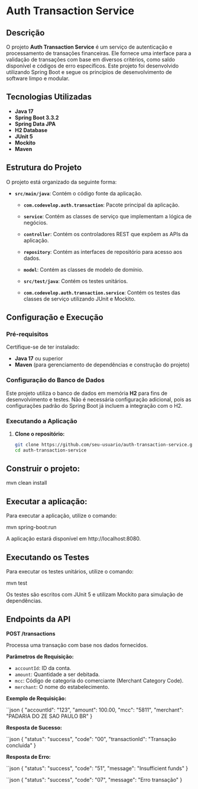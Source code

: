 # Auth Transaction Service

## Descrição

O projeto **Auth Transaction Service** é um serviço de autenticação e processamento de transações financeiras. Ele
fornece uma interface para a validação de transações com base em diversos critérios, como saldo disponível e códigos de
erro específicos. Este projeto foi desenvolvido utilizando Spring Boot e segue os princípios de desenvolvimento de
software limpo e modular.

## Tecnologias Utilizadas

- **Java 17**
- **Spring Boot 3.3.2**
- **Spring Data JPA**
- **H2 Database**
- **JUnit 5**
- **Mockito**
- **Maven**

## Estrutura do Projeto

O projeto está organizado da seguinte forma:

- **`src/main/java`**: Contém o código fonte da aplicação.
    - **`com.codevelop.auth.transaction`**: Pacote principal da aplicação.
    - **`service`**: Contém as classes de serviço que implementam a lógica de negócios.
    - **`controller`**: Contém os controladores REST que expõem as APIs da aplicação.
    - **`repository`**: Contém as interfaces de repositório para acesso aos dados.
    - **`model`**: Contém as classes de modelo de domínio.

    - **`src/test/java`**: Contém os testes unitários.
    - **`com.codevelop.auth.transaction.service`**: Contém os testes das classes de serviço utilizando JUnit e Mockito.

## Configuração e Execução

### Pré-requisitos

Certifique-se de ter instalado:

- **Java 17** ou superior
- **Maven** (para gerenciamento de dependências e construção do projeto)

### Configuração do Banco de Dados

Este projeto utiliza o banco de dados em memória **H2** para fins de desenvolvimento e testes. Não é necessária
configuração adicional, pois as configurações padrão do Spring Boot já incluem a integração com o H2.

### Executando a Aplicação

1. **Clone o repositório:**

   ```bash
   git clone https://github.com/seu-usuario/auth-transaction-service.git
   cd auth-transaction-service

## Construir o projeto:

mvn clean install

## Executar a aplicação:

Para executar a aplicação, utilize o comando:

mvn spring-boot:run

A aplicação estará disponível em http://localhost:8080.

## Executando os Testes

Para executar os testes unitários, utilize o comando:

mvn test

Os testes são escritos com JUnit 5 e utilizam Mockito para simulação de dependências.

## Endpoints da API

**POST  /transactions**

Processa uma transação com base nos dados fornecidos.

**Parâmetros de Requisição:**

- `accountId`: ID da conta.
- `amount`: Quantidade a ser debitada.
- `mcc`: Código de categoria do comerciante (Merchant Category Code).
- `merchant`: O nome do estabelecimento.

**Exemplo de Requisição:**

\``json
{
    "accountId": "123",
    "amount": 100.00,
    "mcc": "5811",
    "merchant": "PADARIA DO ZE               SAO PAULO BR"
}


**Resposta de Sucesso:**

\``json
{
  "status": "success",
  "code": "00",
  "transactionId": "Transação concluida"
}

**Resposta de Erro:**

\``json
{
  "status": "success",
  "code": "51",
  "message": "Insufficient funds"
}

\``json
{
  "status": "success",
  "code": "07",
  "message": "Erro transação"
}
